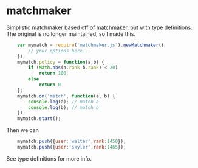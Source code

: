 # matchmaker
Simplistic matchmaker based off of [matchmaker](https://npmjs.com/package/matchmaker), but with type definitions.
The original is no longer maintained, so I made this.
```js
    var mymatch = require('matchmaker.js').newMatchmaker({
        // your options here...
    });
    mymatch.policy = function(a,b) {
        if (Math.abs(a.rank-b.rank) < 20)
            return 100
        else 
            return 0
    };
    mymatch.on('match', function(a, b) {
        console.log(a); // match a
        console.log(b); // match b
    });
    mymatch.start();
```
Then we can 
```js
    mymatch.push({user:'walter',rank:1450});
    mymatch.push({user:'skyler',rank:1465});
```

See type definitions for more info.